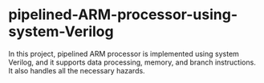 # pipelined-ARM-processor-using-system-Verilog
In this project, pipelined ARM processor is implemented using system Verilog, and it supports data processing, memory, and branch instructions. It also handles all the necessary hazards.
